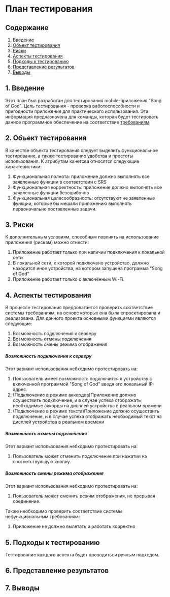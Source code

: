# План тестирования  
## Содержание    

1. [Введение](#par1) 
2. [Объект тестирования](#par2)
3. [Риски](#par3)
4. [Аспекты тестирования](#par4)
5. [Подходы к тестированию](#par5)
6. [Представление результатов](#par6)
7. [Выводы](#par7)

## <a name="par1">1. Введение</a>
Этот план был разработан для тестирования mobile-приложения "Song of God". Цель тестирования - проверка работоспособности и пригодности приложения для практического использования. 
Эта информация предназначена для команды, которая будет тестировать данное программное обеспечение на соответствие [требованиям](https://github.com/slavaguk2000/SOG_Client/blob/master/Documents/Requirements.md).

## <a name="par2">2. Объект тестирования</a>
В качестве объекта тестирования следует выделить функциональное тестирование, а также тестирование удобства и простоты использования. 
К атрибутам качетсва относятся следующие характеристики:
1. Функциональная полнота: приложение должно выполнять все заявленные функции в соответствии с SRS
2. Функциональная корректность: приложение должно выполнять все заявленные функции безошибочно
3. Функциональная целесообразность: отсутствуют не заявленные функции, которые бы мешали приложению выполнять первоначально поставленные задачи.

## <a name="par3">3. Риски</a>
К дополнительным условиям, способным повлиять на использование приложения (рискам) можно отнести:
1. Приложение работает только при наличии подключения к локальной сети
2. В локальной сети, к которой подключено устройство, должно находится иное устройства, на котором запущена программа "Song of God"
3. Приложение работает только с включённым Wi-Fi.

## <a name="par4">4. Аспекты тестирования</a>
В процессе тестирования предполагается проверить соответствие системы требованиям, на основе которых она была спроектирована и 
реализована. Для данного проекта основными функциями  являются следующие:
1. Возможность подключения к серверу
2. Возможность отмены подключения
3. Возможность смены режима отображения


 ##### Возможность подключения к серверу
Этот вариант использования небходимо протестировать на:
1. Пользователь имеет возможность подключится к устройству с включенной программой "Song of God" введя его локальный IP-адрес.
2. (Подключение в режиме аккордов)Приложение должно осуществить подключение, и в случае успеха отображать необходимые аккорды на дисплей устройства в реальном времени
3. (Подключение в режиме текста)Приложение должно осуществить подключение, и в случае успеха отображать необходимый текст на дисплей устройства в реальном времени


##### Возможность отмены подключения
Этот вариант использования небходимо протестировать на:
1. Пользователь может отменить подключение при нажатии на соответствующую кнопку.


##### Возможность смены режима отображения
Этот вариант использования небходимо протестировать на:
1. Пользователь может сменить режим отображения, не прерывая соединение.


Также необходимо проверить соответствие системы нефункциональным требованиям:  
1. Приложение не должно вылетать и работать корректно

## <a name="par5">5. Подходы к тестированию</a>
Тестирование каждого аспекта будет проводиться ручным подходом.

## <a name="par6">6. Представление результатов</a>

## <a name="par7">7. Выводы</a>


